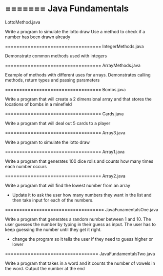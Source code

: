 =======
Java Fundamentals
=================
LottoMethod.java

Write a program to simulate the lotto draw
Use a method to check if a number has been drawn already

==================================
IntegerMethods.java

Demonstrate common methods used with integers

==================================
ArrayMethods.java

Example of methods with different uses for arrays. Demonstrates 
calling methods, return types and passing parameters

==================================
Bombs.java

Write a program that will create a 2 dimensional array and that stores the locations of bombs in a minefield

==================================
Cards.java

Write a program that will deal out 5 cards to a player

==================================
Array3.java

Write a program to simulate the lotto draw

==================================
Array1.java

Write a program that generates 100 dice rolls and counts how many times each number occurs

==================================
Array2.java

Write a program that will find the lowest number from an array

- Update it to ask the user how many numbers they want in the list and then take input for each of the numbers.

===================================
JavaFunamentalsOne.java

Write a program that generates a random number between 1 and 10. 
The user guesses the number by typing in their guess as input. 
The user has to keep guessing the number until they get it right. 

- change the program so it tells the user if they need to guess higher or lower

=================================
JavaFundamentalsTwo.java

Write a program that takes in a word and it counts the number of vowels in the word. 
Output the number at the end 
